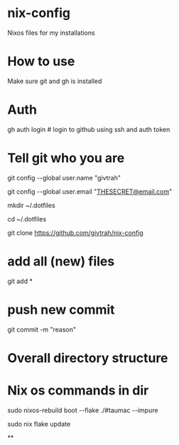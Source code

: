 # nix-config
Nixos files for my installations


# How to use
Make sure git and gh is installed

# Auth
gh auth login # login to github using ssh and auth token

# Tell git who you are
git config --global user.name "givtrah"

git config --global user.email "THESECRET@email.com"

mkdir ~/.dotfiles

cd ~/.dotfiles

git clone https://github.com/givtrah/nix-config

# add all (new) files
git add *

# push new commit
git commit -m "reason"

# Overall directory structure


# Nix os commands in dir

sudo nixos-rebuild boot --flake ./#taumac --impure

sudo nix flake update



**
